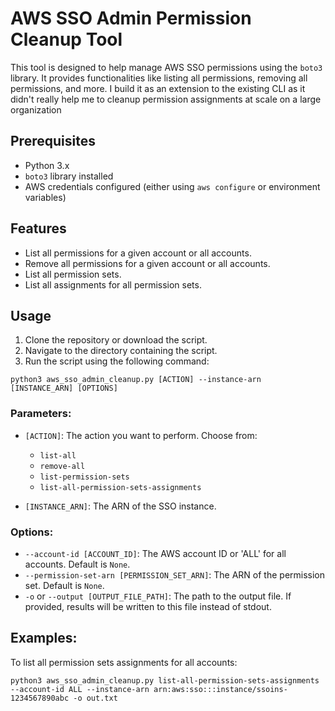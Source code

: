 # AWS SSO Admin Permission Cleanup Tool

This tool is designed to help manage AWS SSO permissions using the `boto3` library. It provides functionalities like listing all permissions, removing all permissions, and more.
I build it as an extension to the existing CLI as it didn't really help me to cleanup permission assignments at scale on a large organization

## Prerequisites

- Python 3.x
- `boto3` library installed
- AWS credentials configured (either using `aws configure` or environment variables)

## Features

- List all permissions for a given account or all accounts.
- Remove all permissions for a given account or all accounts.
- List all permission sets.
- List all assignments for all permission sets.

## Usage

1. Clone the repository or download the script.
2. Navigate to the directory containing the script.
3. Run the script using the following command:

```
python3 aws_sso_admin_cleanup.py [ACTION] --instance-arn [INSTANCE_ARN] [OPTIONS]
```

### Parameters:

- `[ACTION]`: The action you want to perform. Choose from:
  - `list-all`
  - `remove-all`
  - `list-permission-sets`
  - `list-all-permission-sets-assignments`
  
- `[INSTANCE_ARN]`: The ARN of the SSO instance.

### Options:

- `--account-id [ACCOUNT_ID]`: The AWS account ID or 'ALL' for all accounts. Default is `None`.
- `--permission-set-arn [PERMISSION_SET_ARN]`: The ARN of the permission set. Default is `None`.
- `-o` or `--output [OUTPUT_FILE_PATH]`: The path to the output file. If provided, results will be written to this file instead of stdout.

## Examples:

To list all permission sets assignments for all accounts:

```
python3 aws_sso_admin_cleanup.py list-all-permission-sets-assignments --account-id ALL --instance-arn arn:aws:sso:::instance/ssoins-1234567890abc -o out.txt
```